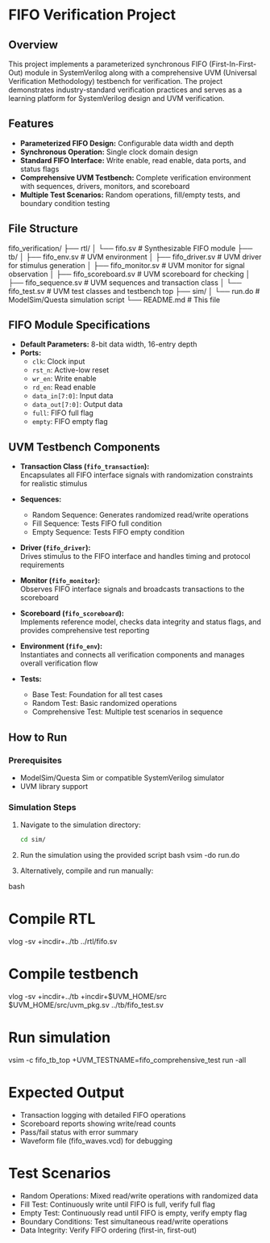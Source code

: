 # FIFO Verification Project

## Overview

This project implements a parameterized synchronous FIFO (First-In-First-Out) module in SystemVerilog along with a comprehensive UVM (Universal Verification Methodology) testbench for verification. The project demonstrates industry-standard verification practices and serves as a learning platform for SystemVerilog design and UVM verification.

## Features

- **Parameterized FIFO Design:** Configurable data width and depth  
- **Synchronous Operation:** Single clock domain design  
- **Standard FIFO Interface:** Write enable, read enable, data ports, and status flags  
- **Comprehensive UVM Testbench:** Complete verification environment with sequences, drivers, monitors, and scoreboard  
- **Multiple Test Scenarios:** Random operations, fill/empty tests, and boundary condition testing  

## File Structure
fifo_verification/
├── rtl/
│ └── fifo.sv # Synthesizable FIFO module
├── tb/
│ ├── fifo_env.sv # UVM environment
│ ├── fifo_driver.sv # UVM driver for stimulus generation
│ ├── fifo_monitor.sv # UVM monitor for signal observation
│ ├── fifo_scoreboard.sv # UVM scoreboard for checking
│ ├── fifo_sequence.sv # UVM sequences and transaction class
│ └── fifo_test.sv # UVM test classes and testbench top
├── sim/
│ └── run.do # ModelSim/Questa simulation script
└── README.md # This file

## FIFO Module Specifications

- **Default Parameters:** 8-bit data width, 16-entry depth  
- **Ports:**  
  - `clk`: Clock input  
  - `rst_n`: Active-low reset  
  - `wr_en`: Write enable  
  - `rd_en`: Read enable  
  - `data_in[7:0]`: Input data  
  - `data_out[7:0]`: Output data  
  - `full`: FIFO full flag  
  - `empty`: FIFO empty flag  

## UVM Testbench Components

- **Transaction Class (`fifo_transaction`):**  
  Encapsulates all FIFO interface signals with randomization constraints for realistic stimulus  

- **Sequences:**  
  - Random Sequence: Generates randomized read/write operations  
  - Fill Sequence: Tests FIFO full condition  
  - Empty Sequence: Tests FIFO empty condition  

- **Driver (`fifo_driver`):**  
  Drives stimulus to the FIFO interface and handles timing and protocol requirements  

- **Monitor (`fifo_monitor`):**  
  Observes FIFO interface signals and broadcasts transactions to the scoreboard  

- **Scoreboard (`fifo_scoreboard`):**  
  Implements reference model, checks data integrity and status flags, and provides comprehensive test reporting  

- **Environment (`fifo_env`):**  
  Instantiates and connects all verification components and manages overall verification flow  

- **Tests:**  
  - Base Test: Foundation for all test cases  
  - Random Test: Basic randomized operations  
  - Comprehensive Test: Multiple test scenarios in sequence  

## How to Run

### Prerequisites

- ModelSim/Questa Sim or compatible SystemVerilog simulator  
- UVM library support  

### Simulation Steps

1. Navigate to the simulation directory:

   ```bash
   cd sim/

2. Run the simulation using the provided script
bash
vsim -do run.do

3. Alternatively, compile and run manually:

bash

# Compile RTL
vlog -sv +incdir+../tb ../rtl/fifo.sv

# Compile testbench
vlog -sv +incdir+../tb +incdir+$UVM_HOME/src $UVM_HOME/src/uvm_pkg.sv ../tb/fifo_test.sv

# Run simulation
vsim -c fifo_tb_top +UVM_TESTNAME=fifo_comprehensive_test
run -all

# Expected Output
- Transaction logging with detailed FIFO operations
- Scoreboard reports showing write/read counts
- Pass/fail status with error summary
- Waveform file (fifo_waves.vcd) for debugging

# Test Scenarios
- Random Operations: Mixed read/write operations with randomized data
- Fill Test: Continuously write until FIFO is full, verify full flag
- Empty Test: Continuously read until FIFO is empty, verify empty flag
- Boundary Conditions: Test simultaneous read/write operations
- Data Integrity: Verify FIFO ordering (first-in, first-out)

